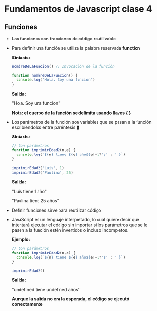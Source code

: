 # Fundamentos de Javascript clase 4

## Funciones

* Las funciones son fracciones de código reutilizable

* Para definir una función se utiliza la palabra reservada **function**
  
  **Sintaxis:**
  
  ```Javascript
  nombreDeLaFuncion() // Invocación de la función

  function nombreDeLaFuncion() {
    console.log("Hola. Soy una funcion")
  }
  ```

  **Salida:**

  "Hola. Soy una funcion"

  **Nota: el cuerpo de la función se delimita usando llaves { }**

* Los parámetros de la función son variables que se pasan a la función escribíendolos entre paréntesis **()**

  **Sintaxis:**

  ```Javascript
  // Con parámetros
  function imprimirEdad2(n,e) { 
    console.log(`${n} tiene ${e} año${e!=1?'s' : ''}`)
  }

  imprimirEdad2('Luis', 1)
  imprimirEdad2('Paulina', 25)
  ```

  **Salida:**

  "Luis tiene 1 año"

  "Paulina tiene 25 años"

* Definir funciones sirve para reutilizar código

* JavaScript es un lenguaje interpretado, lo cual quiere decir que intentará ejecutar el código sin importar si los parámetros que se le pasen a la función estén invertidos o incluso incompletos.

  **Ejemplo:**

  ```Javascript
  // Con parámetros
  function imprimirEdad2(n,e) { 
    console.log(`${n} tiene ${e} año${e!=1?'s' : ''}`)
  }

  imprimirEdad2()
  ```

  **Salida:**

  "undefined tiene undefined años"

  **Aunque la salida no era la esperada, el código se ejecutó correctamente**
  